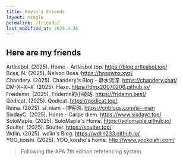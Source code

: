 ```yaml
---
title: Kevin's Friends
layout: single
permalink: /friends/
last_modified_at: 2025.4.26
---
```


## Here are my friends

Artlesbol. (2025). Home - Artlesbol.top. <https://blog.artlesbol.top/>  
Boss, N. (2025). Nelson Boss. <https://bosswnx.xyz/>  
Chandery. (2025). Chandery's Blog - 静水流深. <https://chandery.chat/>  
DM-X~X~X. (2025). Hexo. <https://dmx20070206.github.io/>  
Freidemn. (2025). Fridemn的小破站. <https://fridemn.best/>  
Qodicat. (2025). Qodicat. <https://qodicat.top/>  
Reina. (2025). si_niam - 博客园. <https://cnblogs.com/si--nian>  
SixdayC. (2025). Home - Carpe diem. <https://www.sixdayc.top/>  
SoloMaple. (2025). SoloMaple's Home. <https://solomaple.github.io/>  
Soulter. (2025). Soulter. <https://soulter.top/>  
Wdlin. (2025). wdlin's Blog. <https://wdlin233.github.io/>  
YOO_koishi. (2025). YOO_koisho's home. <http://www.yookoishi.com/>

> Following the APA 7th edition referencing system.
